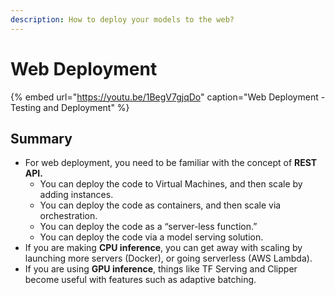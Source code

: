```yaml
---
description: How to deploy your models to the web?
---
```


# Web Deployment

{% embed url="https://youtu.be/1BegV7gjqDo" caption="Web Deployment - Testing and Deployment" %}

## Summary

* For web deployment, you need to be familiar with the concept of **REST API.**
  * You can deploy the code to Virtual Machines, and then scale by adding instances.
  * You can deploy the code as containers, and then scale via orchestration.
  * You can deploy the code as a “server-less function.”
  * You can deploy the code via a model serving solution.
* If you are making **CPU inference**, you can get away with scaling by launching more servers \(Docker\), or going serverless \(AWS Lambda\).
* If you are using **GPU inference**, things like TF Serving and Clipper become useful with features such as adaptive batching.

